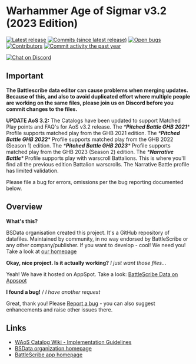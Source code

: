 Warhammer Age of Sigmar v3.2 (2023 Edition)
============================

[![Latest release](https://img.shields.io/github/release/BSData/warhammer-age-of-sigmar.svg?style=flat-square)](https://github.com/BSData/warhammer-age-of-sigmar/releases/latest)
[![Commits (since latest release)](https://img.shields.io/github/commits-since/BSData/warhammer-age-of-sigmar/latest.svg?style=flat-square)](https://github.com/BSData/warhammer-age-of-sigmar/releases)
[![Open bugs](https://img.shields.io/github/issues/BSData/warhammer-age-of-sigmar/bug.svg?style=flat-square&label=bugs)](https://github.com/BSData/warhammer-age-of-sigmar/issues?q=is%3Aissue+is%3Aopen+label%3Abug)
[![Contributors](https://img.shields.io/github/contributors/BSData/warhammer-age-of-sigmar.svg?style=flat-square)](https://github.com/BSData/warhammer-age-of-sigmar/graphs/contributors)
[![Commit activity the past year](https://img.shields.io/github/commit-activity/y/BSData/warhammer-age-of-sigmar.svg?style=flat-square)](https://github.com/BSData/warhammer-age-of-sigmar/pulse/monthly)

[![Chat on Discord](https://img.shields.io/discord/558412685981777922.svg?logo=discord&style=popout-square)](https://www.bsdata.net/discord)

## Important ##

**The Battlescribe data editor can cause problems when merging updates. Because of this, and also to avoid duplicated 
effort where multiple people are working on the same files, please join us on Discord before you commit changes to the files.**

**UPDATE AoS 3.2:**
The Catalogs have been updated to support Matched Play points and FAQ's for AoS v3.2 release. 
The **\***Pitched Battle GHB 2021***\** Profile supports matched play from the GHB 2021 edition.
The **\***Pitched Battle GHB 2022***\** Profile supports matched play from the GHB 2022 (Season 1) edition.
The **\***Pitched Battle GHB 2023***\** Profile supports matched play from the GHB 2023 (Season 2) edition.
The **\***Narrative Battle***\** Profile supports play with warscroll Battalions.  This is where you'll find all the previous
edition Battalion warscrolls.  The Narrative Battle profile has limited validation.

Please file a bug for errors, omissions per the bug reporting documented below.

## Overview ##

__What's this?__

BSData organisation created this project. It's a GitHub repository of datafiles.
Maintained by community, in no way endorsed by BattleScribe or any other company/publisher. If you want
to develop - cool! We need you! Take a look at [our homepage][BSData.net]

__Okay, nice project. Is it actually working?__ _I just want those files..._

Yeah! We have it hosted on AppSpot. Take a look: [BattleScribe Data on Appspot]

__I found a bug!__ / *I have another request*

Great, thank you! Please [Report a bug][bug report] - you can also suggest enhancements and raise other issues there.

## Links ##

* [WAoS Catalog Wiki - Implementation Guidelines]
* [BSData organization homepage][BSData.net]
* [BattleScribe app homepage](https://www.battlescribe.net/)

[WAoS Catalog Wiki - Implementation Guidelines]: https://github.com/BSData/warhammer-age-of-sigmar/wiki/Implementation-Guidelines
[BSData.net]: https://www.bsdata.net/
[BattleScribe Data on Appspot]: https://battlescribedata.appspot.com/#/repo/warhammer-age-of-sigmar
[bug report]: https://github.com/BSData/warhammer-age-of-sigmar/issues/new/choose
